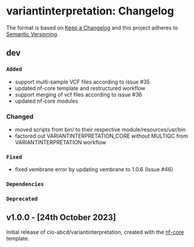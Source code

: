 # variantinterpretation: Changelog

The format is based on [Keep a Changelog](https://keepachangelog.com/en/1.0.0/)
and this project adheres to [Semantic Versioning](https://semver.org/spec/v2.0.0.html).

## dev

### `Added`

- support multi-sample VCF files according to issue #35
- updated nf-core template and restructured workflow
- support merging of vcf files according to issue #36
- updated nf-core modules

### Changed

- moved scripts from bin/ to their respective module/resources/usr/bin
- factored out VARIANTINTERPRETATION_CORE without MULTIQC from VARIANTINTERPRETATION workflow

### `Fixed`

- fixed vembrane error by updating vembrane to 1.0.6 (Issue #46)

### `Dependencies`

### `Deprecated`

## v1.0.0 - [24th October 2023]

Initial release of cio-abcd/variantinterpretation, created with the [nf-core](https://nf-co.re/) template.
